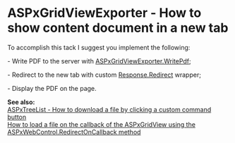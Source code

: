 # ASPxGridViewExporter - How to show content document in a new tab


<p>To accomplish this tack I suggest you implement the following:</p><p>- Write PDF to the server with <a href="http://documentation.devexpress.com/#AspNet/DevExpressWebASPxGridViewExportASPxGridViewExporter_WritePdftopic">ASPxGridViewExporter.WritePdf</a>;</p><p>- Redirect to the new tab with custom <a href="http://msdn.microsoft.com/en-us/library/ms524309(v=vs.90).aspx">Response.Redirect</a> wrapper;</p><p>- Display the PDF on the page.<strong></strong></p><p><strong>See also:</strong><strong><br />
</strong><a href="https://www.devexpress.com/Support/Center/p/E3919">ASPxTreeList - How to download a file by clicking a custom command button</a><br />
<a href="https://www.devexpress.com/Support/Center/p/E2577">How to load a file on the callback of the ASPxGridView using the ASPxWebControl.RedirectOnCallback method</a></p>

<br/>



